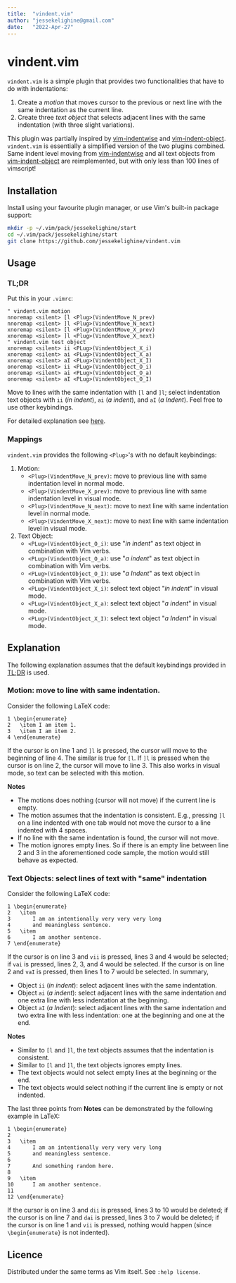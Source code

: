 ```yaml
---
title:  "vindent.vim"
author: "jessekelighine@gmail.com"
date:   "2022-Apr-27"
---
```


# vindent.vim

`vindent.vim` is a simple plugin that provides two functionalities that have to
do with indentations:

1. Create a *motion* that moves cursor to the previous or next line with the same indentation as the current line.
2. Create three *text object* that selects adjacent lines with the same indentation (with three slight variations).

This plugin was partially inspired by
[vim-indentwise](https://github.com/jeetsukumaran/vim-indentwise)
and
[vim-indent-object](https://github.com/michaeljsmith/vim-indent-object).
`vindent.vim` is essentially a simplified version of the two plugins combined.
Same indent level moving from [vim-indentwise](https://github.com/jeetsukumaran/vim-indentwise)
and all text objects from [vim-indent-object](https://github.com/michaeljsmith/vim-indent-object) are reimplemented,
but with only less than 100 lines of vimscript!

## Installation

Install using your favourite plugin manager, or use Vim's built-in package support:
```sh
mkdir -p ~/.vim/pack/jessekelighine/start
cd ~/.vim/pack/jessekelighine/start
git clone https://github.com/jessekelighine/vindent.vim
```

## Usage

### TL;DR

Put this in your `.vimrc`:
```vim
" vindent.vim motion
nnoremap <silent> [l <Plug>(VindentMove_N_prev)
nnoremap <silent> ]l <Plug>(VindentMove_N_next)
xnoremap <silent> [l <Plug>(VindentMove_X_prev)
xnoremap <silent> ]l <Plug>(VindentMove_X_next)
" vindent.vim test object
xnoremap <silent> ii <PLug>(VindentObject_X_i)
xnoremap <silent> ai <PLug>(VindentObject_X_a)
xnoremap <silent> aI <PLug>(VindentObject_X_I)
onoremap <silent> ii <PLug>(VindentObject_O_i)
onoremap <silent> ai <PLug>(VindentObject_O_a)
onoremap <silent> aI <PLug>(VindentObject_O_I)
```
Move to lines with the same indentation with `[l` and `]l`;
select indentation text objects with `ii` (*in indent*), `ai` (*a indent*), and `aI` (*a Indent*).
Feel free to use other keybindings.

For detailed explanation see [here](#Explanation).

### Mappings

`vindent.vim` provides the following `<Plug>`'s with no default keybindings:

1. Motion:
	- `<Plug>(VindentMove_N_prev)`: move to previous line with same indentation level in normal mode.
	- `<Plug>(VindentMove_X_prev)`: move to previous line with same indentation level in visual mode.
	- `<Plug>(VindentMove_N_next)`: move to next     line with same indentation level in normal mode.
	- `<Plug>(VindentMove_X_next)`: move to next     line with same indentation level in visual mode.
2. Text Object:
	- `<PLug>(VindentObject_O_i)`: use "*in indent*" as text object in combination with Vim verbs.
	- `<PLug>(VindentObject_O_a)`: use "*a indent*"  as text object in combination with Vim verbs. 
	- `<PLug>(VindentObject_O_I)`: use "*a Indent*"  as text object in combination with Vim verbs. 
	- `<PLug>(VindentObject_X_i)`: select text object "*in indent*" in visual mode.
	- `<PLug>(VindentObject_X_a)`: select text object "*a indent*"  in visual mode.
	- `<PLug>(VindentObject_X_I)`: select text object "*a Indent*"  in visual mode.

## Explanation

The following explanation assumes that the default keybindings provided in [TL;DR](#tldr) is used.

### Motion: move to line with same indentation.

Consider the following LaTeX code:
```
1 \begin{enumerate}
2 	\item I am item 1.
3 	\item I am item 2.
4 \end{enumerate}
```
If the cursor is on line 1 and `]l` is pressed,
the cursor will move to the beginning of line 4.
The similar is true for `[l`.
If `]l` is pressed when the cursor is on line 2,
the cursor will move to line 3.
This also works in visual mode, so text can be selected with this motion.

**Notes**

- The motions does nothing (cursor will not move) if the current line is empty.
- The motion assumes that the indentation is consistent.
  E.g., pressing `]l` on a line indented with one tab would not move the cursor
  to a line indented with 4 spaces.
- If no line with the same indentation is found, the cursor will not move.
- The motion ignores empty lines.  So if there is an empty line between line 2
  and 3 in the aforementioned code sample, the motion would still behave as expected.

### Text Objects: select lines of text with "same" indentation

Consider the following LaTeX code:
```
1 \begin{enumerate}
2 	\item
3 		I am an intentionally very very very long
4 		and meaningless sentence.
5 	\item
6 		I am another sentence.
7 \end{enumerate}
```
If the cursor is on line 3 and `vii` is pressed, lines 3 and 4 would be selected;
if `vai` is pressed, lines 2, 3, and 4 would be selected.
If the cursor is on line 2 and `vaI` is pressed, then lines 1 to 7 would be selected.
In summary,

- Object `ii` (*in indent*): select adjacent lines with the same indentation.
- Object `ai` (*a indent*):  select adjacent lines with the same indentation and one extra line with less indentation at the beginning.
- Object `aI` (*a Indent*):  select adjacent lines with the same indentation and two extra line with less indentation: one at the beginning and one at the end.

**Notes**

- Similar to `[l` and `]l`, the text objects assumes that the indentation is consistent.
- Similar to `[l` and `]l`, the text objects ignores empty lines.
- The text objects would not select empty lines at the beginning or the end.
- The text objects would select nothing if the current line is empty or not indented.

The last three points from **Notes** can be demonstrated by the following example in LaTeX:
```
1 \begin{enumerate}
2
3 	\item
4 		I am an intentionally very very very long
5 		and meaningless sentence.
6
7 		And something random here.
8
9 	\item
10 		I am another sentence.
11
12 \end{enumerate}
```
If the cursor is on line 3 and `dii` is pressed, lines 3 to 10 would be deleted;
if the cursor is on line 7 and `dai` is pressed, lines 3 to 7 would be deleted;
if the cursor is on line 1 and `vii` is pressed, nothing would happen (since `\begin{enumerate}` is not indented).

## Licence

Distributed under the same terms as Vim itself. See `:help license`.
